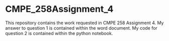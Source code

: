 # CMPE_258Assignment_4

This repository contains the work requested in CMPE 258 Assignment 4. 
My answer to question 1 is contained within the word document.
My code for question 2 is contained within the python notebook.
